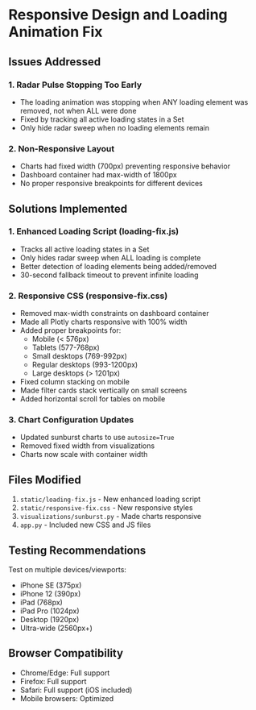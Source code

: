 # Responsive Design and Loading Animation Fix

## Issues Addressed

### 1. Radar Pulse Stopping Too Early
- The loading animation was stopping when ANY loading element was removed, not when ALL were done
- Fixed by tracking all active loading states in a Set
- Only hide radar sweep when no loading elements remain

### 2. Non-Responsive Layout
- Charts had fixed width (700px) preventing responsive behavior
- Dashboard container had max-width of 1800px
- No proper responsive breakpoints for different devices

## Solutions Implemented

### 1. Enhanced Loading Script (loading-fix.js)
- Tracks all active loading states in a Set
- Only hides radar sweep when ALL loading is complete
- Better detection of loading elements being added/removed
- 30-second fallback timeout to prevent infinite loading

### 2. Responsive CSS (responsive-fix.css)
- Removed max-width constraints on dashboard container
- Made all Plotly charts responsive with 100% width
- Added proper breakpoints for:
  - Mobile (< 576px)
  - Tablets (577-768px)
  - Small desktops (769-992px)
  - Regular desktops (993-1200px)
  - Large desktops (> 1201px)
- Fixed column stacking on mobile
- Made filter cards stack vertically on small screens
- Added horizontal scroll for tables on mobile

### 3. Chart Configuration Updates
- Updated sunburst charts to use `autosize=True`
- Removed fixed width from visualizations
- Charts now scale with container width

## Files Modified
1. `static/loading-fix.js` - New enhanced loading script
2. `static/responsive-fix.css` - New responsive styles
3. `visualizations/sunburst.py` - Made charts responsive
4. `app.py` - Included new CSS and JS files

## Testing Recommendations
Test on multiple devices/viewports:
- iPhone SE (375px)
- iPhone 12 (390px)
- iPad (768px)
- iPad Pro (1024px)
- Desktop (1920px)
- Ultra-wide (2560px+)

## Browser Compatibility
- Chrome/Edge: Full support
- Firefox: Full support
- Safari: Full support (iOS included)
- Mobile browsers: Optimized